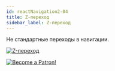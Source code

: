 ```yaml
---
id: reactNavigation2-04
title: Z-переход
sidebar_label: Z-переход
---
```


Не стандартные переходы в навигации.

[![Z-переход](/img/rn2/04.gif)](https://youtu.be/pvbtcorKX3U)

[![Become a Patron!](/img/logo/patreon.jpg)](https://www.patreon.com/bePatron?u=31769291)
